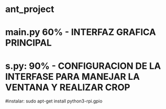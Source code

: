 # ant_project
# main.py 60% - INTERFAZ GRAFICA PRINCIPAL
# s.py: 90% - CONFIGURACION DE LA INTERFASE PARA MANEJAR LA VENTANA Y REALIZAR CROP

#instalar:
sudo apt-get install python3-rpi.gpio
